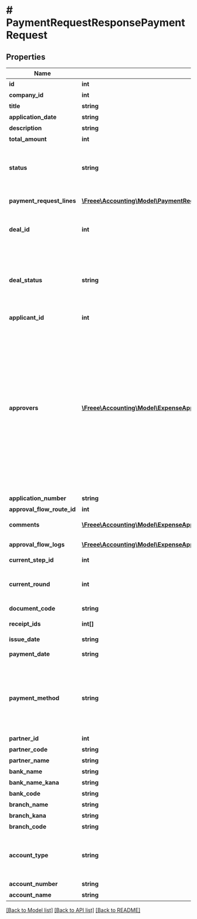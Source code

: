 # # PaymentRequestResponsePaymentRequest

## Properties

Name | Type | Description | Notes
------------ | ------------- | ------------- | -------------
**id** | **int** | 支払依頼ID |
**company_id** | **int** | 事業所ID |
**title** | **string** | 申請タイトル |
**application_date** | **string** | 申請日 (yyyy-mm-dd) |
**description** | **string** | 備考 |
**total_amount** | **int** | 合計金額 |
**status** | **string** | 申請ステータス(draft:下書き, in_progress:申請中, approved:承認済, rejected:却下, feedback:差戻し) |
**payment_request_lines** | [**\Freee\Accounting\Model\PaymentRequestResponsePaymentRequestPaymentRequestLines[]**](PaymentRequestResponsePaymentRequestPaymentRequestLines.md) | 支払依頼の項目行一覧（配列） |
**deal_id** | **int** | 取引ID (申請ステータス:statusがapprovedで、取引が存在する時のみdeal_idが表示されます) |
**deal_status** | **string** | 取引ステータス (申請ステータス:statusがapprovedで、取引が存在する時のみdeal_statusが表示されます settled:支払済み, unsettled:支払待ち) |
**applicant_id** | **int** | 申請者のユーザーID |
**approvers** | [**\Freee\Accounting\Model\ExpenseApplicationResponseExpenseApplicationApprovers[]**](ExpenseApplicationResponseExpenseApplicationApprovers.md) | 承認者（配列）   承認ステップのresource_typeがunspecified (指定なし)の場合はapproversはレスポンスに含まれません。   しかし、resource_typeがunspecifiedの承認ステップにおいて誰かが承認・却下・差し戻しのいずれかのアクションを取った後は、   approversはレスポンスに含まれるようになります。   その場合approversにはアクションを行ったステップのIDとアクションを行ったユーザーのIDが含まれます。 |
**application_number** | **string** | 申請No. |
**approval_flow_route_id** | **int** | 申請経路ID |
**comments** | [**\Freee\Accounting\Model\ExpenseApplicationResponseExpenseApplicationComments[]**](ExpenseApplicationResponseExpenseApplicationComments.md) | 支払依頼のコメント一覧（配列） |
**approval_flow_logs** | [**\Freee\Accounting\Model\ExpenseApplicationResponseExpenseApplicationApprovalFlowLogs[]**](ExpenseApplicationResponseExpenseApplicationApprovalFlowLogs.md) | 支払依頼の承認履歴（配列） |
**current_step_id** | **int** | 現在承認ステップID |
**current_round** | **int** | 現在のround。差し戻し等により申請がstepの最初からやり直しになるとroundの値が増えます。 |
**document_code** | **string** | 請求書番号 |
**receipt_ids** | **int[]** | 証憑ファイルID（ファイルボックスのファイルID） |
**issue_date** | **string** | 発生日 (yyyy-mm-dd) |
**payment_date** | **string** | 支払期限 (yyyy-mm-dd) |
**payment_method** | **string** | 支払方法(none: 指定なし, domestic_bank_transfer: 国内振込, abroad_bank_transfer: 国外振込, account_transfer: 口座振替, credit_card: クレジットカード) |
**partner_id** | **int** | 取引先ID |
**partner_code** | **string** | 取引先コード | [optional]
**partner_name** | **string** | 取引先名 |
**bank_name** | **string** | 銀行名 |
**bank_name_kana** | **string** | 銀行名（カナ） |
**bank_code** | **string** | 銀行コード |
**branch_name** | **string** | 支店名 |
**branch_kana** | **string** | 支店名（カナ） |
**branch_code** | **string** | 支店番号 |
**account_type** | **string** | 口座種別(ordinary:普通、checking:当座、earmarked:納税準備預金、savings:貯蓄、other:その他) |
**account_number** | **string** | 口座番号 |
**account_name** | **string** | 受取人名（カナ） |

[[Back to Model list]](../../README.md#models) [[Back to API list]](../../README.md#endpoints) [[Back to README]](../../README.md)
